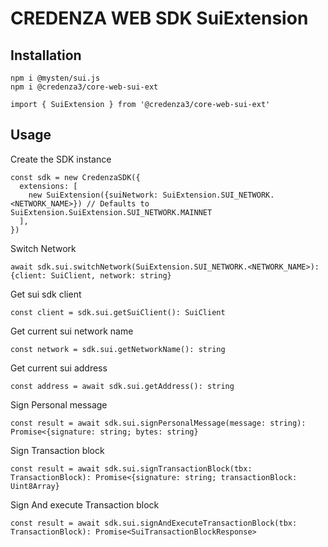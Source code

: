 # CREDENZA WEB SDK SuiExtension

## Installation

```
npm i @mysten/sui.js
npm i @credenza3/core-web-sui-ext

import { SuiExtension } from '@credenza3/core-web-sui-ext'
```

## Usage

Create the SDK instance

```
const sdk = new CredenzaSDK({
  extensions: [
    new SuiExtension({suiNetwork: SuiExtension.SUI_NETWORK.<NETWORK_NAME>}) // Defaults to SuiExtension.SuiExtension.SUI_NETWORK.MAINNET
  ],
})
```

Switch Network

```
await sdk.sui.switchNetwork(SuiExtension.SUI_NETWORK.<NETWORK_NAME>): {client: SuiClient, network: string}
```

Get sui sdk client

```
const client = sdk.sui.getSuiClient(): SuiClient
```

Get current sui network name

```
const network = sdk.sui.getNetworkName(): string
```

Get current sui address

```
const address = await sdk.sui.getAddress(): string
```

Sign Personal message

```
const result = await sdk.sui.signPersonalMessage(message: string): Promise<{signature: string; bytes: string}
```

Sign Transaction block

```
const result = await sdk.sui.signTransactionBlock(tbx: TransactionBlock): Promise<{signature: string; transactionBlock: Uint8Array}
```

Sign And execute Transaction block

```
const result = await sdk.sui.signAndExecuteTransactionBlock(tbx: TransactionBlock): Promise<SuiTransactionBlockResponse>
```
